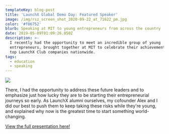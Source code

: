 ```yaml
---
templateKey: blog-post
title: 'LaunchX Global Demo Day: Featured Speaker'
image: /img/rsz_screen_shot_2020-09-22_at_71622_pm.jpg
color: '#f06752'
blurb: Speaking at MIT to young entrepreneurs from across the country
date: 2019-05-09T01:09:26.050Z
description: >-
  I recently had the opportunity to meet an incredible group of young
  entrepreneurs, brought together at MIT to celebrate their achievements as the
  top LaunchX Club companies nationwide.
tags:
  - education
  - speaking
---
```

![](/img/rsz_screen_shot_2020-09-22_at_71622_pm.jpg)

There, I had the opportunity to address these future leaders and to emphasize just how lucky they are to be starting their entrepreneurial journeys so early. As LaunchX alumni ourselves, my cofounder Alex and I did our best to push them to keep taking these risks while they're young, and explained why now is the greatest time to start something world-changing.

[View the full presentation here!](https://drive.google.com/file/d/10wGl_qPgUY950_NvWCJI1j0f8y1AgNG2/view?usp=sharing)
